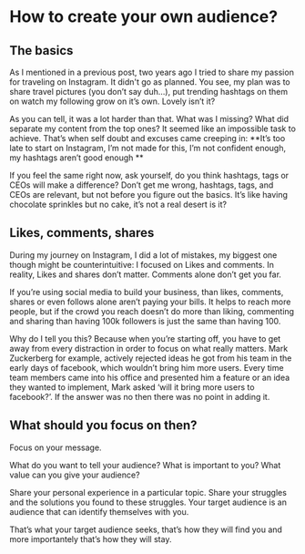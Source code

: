 # How to create your own audience? 

## The basics

As I mentioned in a previous post, two years ago I tried to share my passion for traveling on Instagram. It didn't go as planned. You see, my plan was to share travel pictures (you don’t say duh…), put trending hashtags on them on watch my following grow on it’s own.
Lovely isn’t it?

As you can tell, it was a lot harder than that. What was I missing? What did separate my content from the top ones? It seemed like an impossible task to achieve. That’s when self doubt and excuses came creeping in: 
**It’s too late to start on Instagram, I’m not made for this, I’m not confident enough, my hashtags aren’t good enough **

If you feel the same right now, ask yourself, do you think hashtags, tags or CEOs will make a difference? Don’t get me wrong, hashtags, tags, and CEOs are relevant, but not before you figure out the basics. It’s like having chocolate sprinkles but no cake, it’s not a real desert is it?

## Likes, comments, shares

During my journey on Instagram, I did a lot of mistakes, my biggest one though might be counterintuitive: I focused on Likes and comments. In reality, Likes and shares don’t matter. Comments alone don’t get you far.

If you’re using social media to build your business, than likes, comments, shares or even follows alone aren’t paying your bills. It helps to reach more people, but if the crowd you reach doesn’t do more than liking, commenting and sharing than having 100k followers is just the same than having 100. 

Why do I tell you this? Because when you’re starting off, you have to get away from every distraction in order to focus on what really matters. Mark Zuckerberg for example, actively rejected ideas he got from his team in the early days of facebook, which wouldn’t bring him more users. Every time team members came into his office and presented him a feature or an idea they wanted to implement, Mark asked ‘will it bring more users to facebook?’. If the answer was no then there was no point in adding it.

## What should you focus on then?

Focus on your message. 

What do you want to tell your audience? What is important to you? What value can you give your audience? 

Share your personal experience in a particular topic. Share your struggles and the solutions you found to these struggles. Your target audience is an audience that can identify themselves with you.

That’s what your target audience seeks, that’s how they will find you and more importantely that’s how they will stay. 
